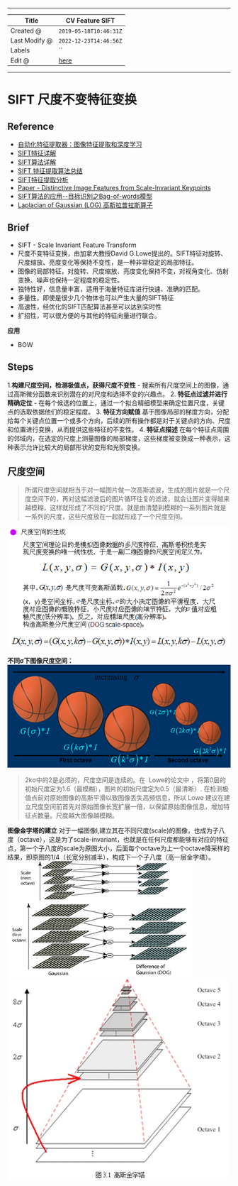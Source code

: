 -----

| Title         | CV Feature SIFT                                      |
| ------------- | ---------------------------------------------------- |
| Created @     | `2019-05-18T10:46:31Z`                               |
| Last Modify @ | `2022-12-23T14:46:56Z`                               |
| Labels        | \`\`                                                 |
| Edit @        | [here](https://github.com/junxnone/aiwiki/issues/69) |

-----

# SIFT 尺度不变特征变换

## Reference

  - [自动化特征提取器：图像特征提取和深度学习](http://fe4ml.apachecn.org/#/docs/8.%E8%87%AA%E5%8A%A8%E5%8C%96%E7%89%B9%E5%BE%81%E6%8F%90%E5%8F%96%E5%99%A8%EF%BC%9A%E5%9B%BE%E5%83%8F%E7%89%B9%E5%BE%81%E6%8F%90%E5%8F%96%E5%92%8C%E6%B7%B1%E5%BA%A6%E5%AD%A6%E4%B9%A0)
  - [SIFT特征详解](https://www.cnblogs.com/wangguchangqing/p/4853263.html)
  - [SIFT算法详解](https://blog.csdn.net/zddblog/article/details/7521424)
  - [SIFT 特征提取算法总结](https://www.cnblogs.com/liuchaogege/p/5155739.html)
  - [SIFT特征提取分析](https://blog.csdn.net/abcjennifer/article/details/7639681)
  - [Paper - Distinctive Image Features from Scale-Invariant Keypoints
    ](https://www.cs.ubc.ca/~lowe/papers/ijcv04.pdf)
  - [SIFT算法的应用--目标识别之Bag-of-words模型](https://www.cnblogs.com/v-July-v/archive/2011/06/20/2091170.html)
  - [Laplacian of Gaussian (LOG)
    高斯拉普拉斯算子](https://blog.csdn.net/qq_25638133/article/details/83276318)

## Brief

  - SIFT - Scale Invariant Feature Transform
  - 尺度不变特征变换，由加拿大教授David
    G.Lowe提出的。SIFT特征对旋转、尺度缩放、亮度变化等保持不变性，是一种非常稳定的局部特征。
  - 图像的局部特征，对旋转、尺度缩放、亮度变化保持不变，对视角变化、仿射变换、噪声也保持一定程度的稳定性。
  - 独特性好，信息量丰富，适用于海量特征库进行快速、准确的匹配。
  - 多量性，即使是很少几个物体也可以产生大量的SIFT特征
  - 高速性，经优化的SIFT匹配算法甚至可以达到实时性
  - 扩招性，可以很方便的与其他的特征向量进行联合。

**应用**

  - BOW

## Steps

1\.**构建尺度空间，检测极值点，获得尺度不变性** - 搜索所有尺度空间上的图像，通过高斯微分函数来识别潜在的对尺度和选择不变的兴趣点。
2. **特征点过滤并进行精确定位** - 在每个候选的位置上，通过一个拟合精细模型来确定位置尺度，关键点的选取依据他们的稳定程度。 3.
**特征方向赋值**
基于图像局部的梯度方向，分配给每个关键点位置一个或多个方向，后续的所有操作都是对于关键点的方向、尺度和位置进行变换，从而提供这些特征的不变性。
4. **特征点描述**
在每个特征点周围的邻域内，在选定的尺度上测量图像的局部梯度，这些梯度被变换成一种表示，这种表示允许比较大的局部形状的变形和光照变换。

## 尺度空间

> 所谓尺度空间就相当于对一幅图片做一次高斯滤波，生成的图片就是一个尺度空间下的，再对这幅滤波后的图片循环往复的滤波，就会让图片变得越来越模糊，这样就形成了不同的“尺度。就是由清楚到模糊的一系列图片就是一系列的尺度，这些尺度放在一起就形成了一个尺度空间。

![image](media/4d2b6f045469e0c1e5d237329cdf6eac079764f7.png)

**不同σ下图像尺度空间：**
![image](media/994540cec0b9bfe039000c8e258b81e8e44ae93c.png)

> 2kσ中的2是必须的，尺度空间是连续的。在  Lowe的论文中
> ，将第0层的初始尺度定为1.6（最模糊），图片的初始尺度定为0.5（最清晰）.
> 在检测极值点前对原始图像的高斯平滑以致图像丢失高频信息，所以 Lowe
> 建议在建立尺度空间前首先对原始图像长宽扩展一倍，以保留原始图像信息，增加特征点数量。尺度越大图像越模糊。

**图像金字塔的建立**
对于一幅图像I,建立其在不同尺度(scale)的图像，也成为子八度（octave），这是为了scale-invariant，也就是在任何尺度都能够有对应的特征点，第一个子八度的scale为原图大小，后面每个octave为上一个octave降采样的结果，即原图的1/4（长宽分别减半），构成下一个子八度（高一层金字塔）。
![image](media/14941fc3365c4852e333b35fc476b255d64da00c.png)
![image](media/4bb02bac0e26292d573f67e5e5d1c643da0d873f.png)
